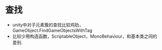 # 查找

+ unity中对子元素簇的查找比较鸡肋，GameObject.FindGameObjectsWithTag
+ 比较少用构造函数，ScriptableObject，MonoBehaviour，和基本类之间的差别.
